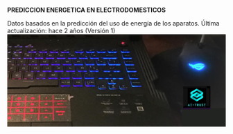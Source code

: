 **PREDICCION ENERGETICA EN ELECTRODOMESTICOS**

Datos basados en la predicción del uso de energía de los aparatos.
Última actualización: hace 2 años (Versión 1)
![AIT-00](AIT-00.jpg) 
